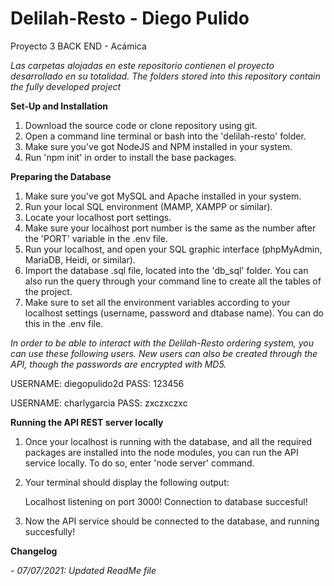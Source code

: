 # Delilah-Resto - Diego Pulido
Proyecto 3 BACK END - Acámica

*Las carpetas alojadas en este repositorio contienen el proyecto desarrollado en su totalidad.*
*The folders stored into this repository contain the fully developed project*




**Set-Up and Installation**

1. Download the source code or clone repository using git.
2. Open a command line terminal or bash into the 'delilah-resto' folder.
3. Make sure you've got NodeJS and NPM installed in your system.
4. Run 'npm init' in order to install the base packages.




**Preparing the Database**

1. Make sure you've got MySQL and Apache installed in your system.
2. Run your local SQL environment (MAMP, XAMPP or similar).
3. Locate your localhost port settings.
4. Make sure your localhost port number is the same as the number after the 'PORT' variable in the .env file.
5. Run your localhost, and open your SQL graphic interface (phpMyAdmin, MariaDB, Heidi, or similar).
6. Import the database .sql file, located into the 'db_sql' folder. You can also run the query through your command line to create all the tables of the project.
7. Make sure to set all the environment variables according to your localhost settings (username, password and dtabase name). You can do this in the .env file.

*In order to be able to interact with the Delilah-Resto ordering system, you can use these following users. New users can also be created through the API, though the passwords are encrypted with MD5.*

USERNAME: diegopulido2d
PASS: 123456

USERNAME: charlygarcia
PASS: zxczxczxc




**Running the API REST server locally**

1. Once your localhost is running with the database, and all the required packages are installed into the node modules, you can run the API service locally. To do so, enter 'node server' command.

2. Your terminal should display the following output:

    Localhost listening on port 3000!
    Connection to database succesful!

2. Now the API service should be connected to the database, and running succesfully!






**Changelog**

*- 07/07/2021: Updated ReadMe file*